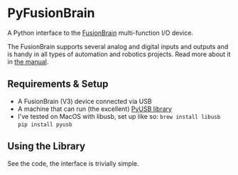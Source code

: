 # PyFusionBrain

A Python interface to the [FusionBrain](http://www.mp3car.com/fusion-brain/) multi-function I/O device.

The FusionBrain supports several analog and digital inputs and outputs and is handy in all types of
automation and robotics projects. Read more about it in [the manual](https://github.com/willmeyer/pyfusionbrain/blob/master/docs/Fusion%20Brain.doc).

## Requirements & Setup

- A FusionBrain (V3) device connected via USB
- A machine that can run (the excellent) [PyUSB library](https://github.com/walac/pyusb)
- I've tested on MacOS with libusb, set up like so:
`brew install libusb`
`pip install pyusb`

## Using the Library

See the code, the interface is trivially simple.


